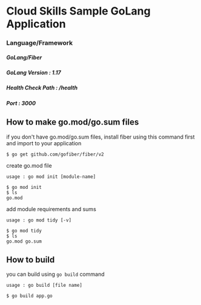 # Cloud Skills Sample GoLang Application
### Language/Framework
##### GoLang/Fiber
##### GoLang Version : 1.17
##### Health Check Path : /health
##### Port : 3000

## How to make go.mod/go.sum files

if you don't have go.mod/go.sum files, install fiber using this command first and import to your application
```
$ go get github.com/gofiber/fiber/v2
```

create go.mod file
```
usage : go mod init [module-name]

$ go mod init
$ ls
go.mod
```

add module requirements and sums
```
usage : go mod tidy [-v]
 
$ go mod tidy 
$ ls 
go.mod go.sum
```

## How to build

you can build using `go build` command
```
usage : go build [file name]

$ go build app.go
```